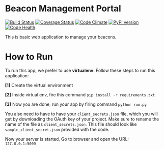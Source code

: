 Beacon Management Portal
=========================


[![Build Status](https://travis-ci.org/rajatguptarg/beacons.svg)](https://travis-ci.org/rajatguptarg/beacons)
[![Coverage Status](https://coveralls.io/repos/rajatguptarg/beacons/badge.svg?branch=master&service=github)](https://coveralls.io/github/rajatguptarg/beacons?branch=master)
[![Code Climate](https://codeclimate.com/github/rajatguptarg/beacons/badges/gpa.svg)](https://codeclimate.com/github/rajatguptarg/beacons)
[![PyPI version](https://badge.fury.io/py/my_beacon_manager.svg)](https://badge.fury.io/py/my_beacon_manager)
[![Code Health](https://landscape.io/github/rajatguptarg/beacons/master/landscape.svg?style=flat)](https://landscape.io/github/rajatguptarg/beacons/master)


This is basic web application to manage your beacons.


How to Run
==========
To run this app, we prefer to use **virtualenv**. Follow these steps to run
this application:

**[1]** Create the virtual environment

**[2]** Inside virtual env, fire this command `pip install -r requirements.txt`

**[3]** Now you are done, run your app by firing command `python run.py`

You also need to have to have your `client_secrets.json` file, which you will get by downloading the OAuth key of your project. Make sure to rename the name of the file as `client_secrets.json`. This file should look like `sample_client_secret.json` provided with the code.

Now your server is started, Go to browser and open the URL: `127.0.0.1:5000`
